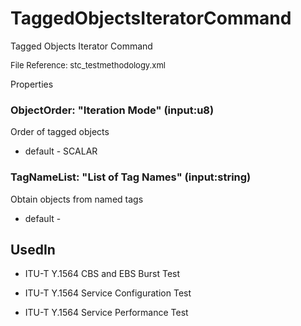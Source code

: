 # TaggedObjectsIteratorCommand

Tagged Objects Iterator Command

<font size="2">File Reference: stc_testmethodology.xml</font>

<text>Properties</text>

### ObjectOrder: "Iteration Mode" (input:u8)

Order of tagged objects

* default - SCALAR
### TagNameList: "List of Tag Names" (input:string)

Obtain objects from named tags

* default - 
## UsedIn
* ITU-T Y.1564 CBS and EBS Burst Test

* ITU-T Y.1564 Service Configuration Test

* ITU-T Y.1564 Service Performance Test

